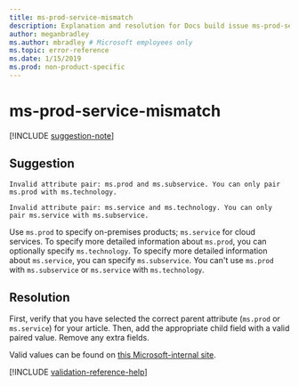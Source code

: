 ```yaml
---
title: ms-prod-service-mismatch
description: Explanation and resolution for Docs build issue ms-prod-service-mismatch
author: meganbradley
ms.author: mbradley # Microsoft employees only
ms.topic: error-reference
ms.date: 1/15/2019
ms.prod: non-product-specific
---
```

# ms-prod-service-mismatch

[!INCLUDE [suggestion-note](includes/suggestion-note.md)]

## Suggestion

`Invalid attribute pair: ms.prod and ms.subservice. You can only pair ms.prod with ms.technology.`

`Invalid attribute pair: ms.service and ms.technology. You can only pair ms.service with ms.subservice.`

Use `ms.prod` to specify on-premises products; `ms.service` for cloud services. To specify more detailed information about `ms.prod`, you can optionally specify `ms.technology`. To specify more detailed information about `ms.service`, you can specify `ms.subservice`. You can't use `ms.prod` with `ms.subservice` or `ms.service` with `ms.technology`.

## Resolution

First, verify that you have selected the correct parent attribute (`ms.prod` or `ms.service`) for your article. Then, add the appropriate child field with a valid paired value. Remove any extra fields.

Valid values can be found on [this Microsoft-internal site](https://docsmetadatatool.azurewebsites.net/whitelists).

<!--make sure to add this file to your includes folder and verify the path-->
[!INCLUDE [validation-reference-help](includes/validation-reference-help.md)]
